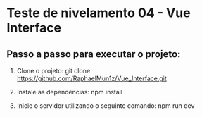 # Teste de nivelamento 04 - Vue Interface

## Passo a passo para executar o projeto:

1. Clone o projeto:
git clone https://github.com/RaphaelMun1z/Vue_Interface.git

2. Instale as dependências:
npm install

3. Inicie o servidor utilizando o seguinte comando:
npm run dev